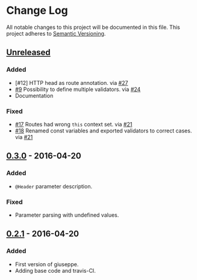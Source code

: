 # Change Log
All notable changes to this project will be documented in this file.
This project adheres to [Semantic Versioning](http://semver.org/).

## [Unreleased]
### Added
- [#12] HTTP head as route annotation. via [#27]
- [#9] Possibility to define multiple validators. via [#24]
- Documentation

### Fixed
- [#17] Routes had wrong `this` context set. via [#21]
- [#18] Renamed const variables and exported validators to correct cases. via [#21]

## [0.3.0] - 2016-04-20
### Added
- `@Header` parameter description.

### Fixed
- Parameter parsing with undefined values.

## [0.2.1] - 2016-04-20
### Added
- First version of giuseppe.
- Adding base code and travis-CI.

[Unreleased]: https://github.com/smartive/giuseppe/compare/v0.3.0...develop
[0.3.0]: https://github.com/smartive/giuseppe/compare/v0.2.0...v0.3.0
[0.2.1]: https://github.com/smartive/giuseppe/tree/v0.2.1

[#17]: https://github.com/smartive/giuseppe/issues/17
[#18]: https://github.com/smartive/giuseppe/issues/18
[#9]: https://github.com/smartive/giuseppe/issues/9
[#17]: https://github.com/smartive/giuseppe/issues/12

[#21]: https://github.com/smartive/giuseppe/pull/21
[#24]: https://github.com/smartive/giuseppe/pull/24
[#27]: https://github.com/smartive/giuseppe/pull/27